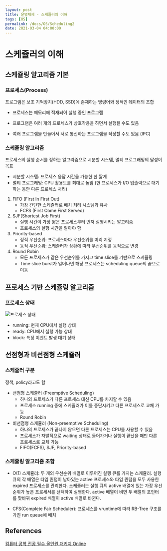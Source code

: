 ```yaml
---
layout: post
title: 운영체제 - 스케쥴러의 이해
tags: [OS]
permalink: /docs/OS/Scheduling2
date: 2021-03-04 04:00:00
---
```


# 스케쥴러의 이해

## 스케쥴링 알고리즘 기본

### 프로세스(Process)

프로그램은 보조 기억장치(HDD, SSD)에 존재하는 명령어와 정적인 데이터의 조합

- 프로세스는 메모리에 적재되어 실행 중인 프로그램

- 프로그램은 여러 개의 프로세스가 상호작용을 하면서 실행될 수도 있음
- 여러 프로그램을 만들어서 서로 통신하는 프로그램을 작성할 수도 있음 (IPC)

### 스케쥴링 알고리즘

프로세스의 실행 순서를 정하는 알고리즘으로 시분할 시스템, 멀티 프로그래밍의 달성이 목표

- 시분할 시스템: 프로세스 응답 시간을 가능한 한 짧게
- 멀티 프로그래밍: CPU 활용도를 최대로 높임 
  (한 프로세스가 I/O 입출력으로 대기하는 동안 다른 프로세스 처리)

1. FIFO (First In First Out)
   - 가장 간단한 스케쥴러로 배치 처리 시스템과 유사
   - FCFS (First Come First Served)
2. SJF(Shortest Job First)
   - 실행 시간이 가장 짧은 프로세스부터 먼저 실행시키는 알고리즘
   - 프로세스의 실행 시간을 알아야 함
3. Priority-based
   - 정적 우선순위: 프로세스마다 우선순위를 미리 지정
   - 동적 우선순위: 스케쥴러가 상황에 따라 우선순위를 동적으로 변경
4. Round Robin
   - 모든 프로세스가 같은 우선순위를 가지고 time slice를 기반으로 스케쥴링
   - Time slice burst가 일어나면 해당 프로세스는 scheduling queue의 끝으로 이동

## 프로세스 기반 스케쥴링 알고리즘

### 프로세스 상태

![프로세스 상태](https://eunhyejung.github.io/assets/contents/content07.PNG)

- running: 현재 CPU에서 실행 상태
- ready: CPU에서 실행 가능 상태
- block: 특정 이벤트 발생 대기 상태

## 선점형과 비선점형 스케쥴러

### 스케쥴러 구분

정책, policy라고도 함

- 선점형 스케쥴러 (Preemptive Scheduling)
  - 하나의 프로세스가 다른 프로세스 대신 CPU를 차지할 수 있음
  - 프로세스 running 중에 스케쥴러가 이를 중단시키고 다른 프로세스로 교체 가능
  - Round Robin
- 비선점형 스케쥴러 (Non-preemptive Scheduling)
  - 하나의 프로세스가 끝나지 않으면 다른 프로세스는 CPU를 사용할 수 있음
  - 프로세스가 자발적으로 waiting 상태로 들어가거나 실행이 끝났을 때만 다른 프로세스로 교체 가능
  - FIFO(FCFS), SJF, Priority-based

### 스케쥴링 알고리즘 조합

- O(1) 스케쥴러: 두 개의 우선순위 배열로 이루어진 실행 큐를 가지는 스케쥴러. 실행 큐의 각 배열은 타임 퀀텀이 남아있는 active 프로세스와 타임 퀀텀을 모두 사용한 expired 프로세스를 관리한다. 스케쥴러는 실행 큐의 active 배열에 있는 가장 우선순위가 높은 프로세서를 선택하여 실행한다. active 배열이 비면 두 배열의 포인터를 맞바꿔 expired 배열이 active 배열로 바뀐다.

- CFS(Complete Fair Scheduler): 프로세스를 vruntime에 따라 RB-Tree 구조를 가진 run queue에 배치

## References

[컴퓨터 공학 전공 필수 올인원 패키지 Online](https://www.fastcampus.co.kr/dev_online_cs)